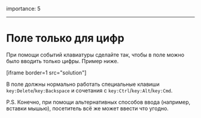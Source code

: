 importance: 5

---

# Поле только для цифр

При помощи событий клавиатуры сделайте так, чтобы в поле можно было вводить только цифры. Пример ниже.

[iframe border=1 src="solution"]

В поле должны нормально работать специальные клавиши `key:Delete`/`key:Backspace` и сочетания c `key:Ctrl`/`key:Alt`/`key:Cmd`.

P.S. Конечно, при помощи альтернативных способов ввода (например, вставки мышью), посетитель всё же может ввести что угодно.